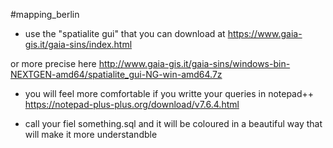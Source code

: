 #mapping_berlin

- use the "spatialite gui" that you can download at 
https://www.gaia-gis.it/gaia-sins/index.html

or more precise here
http://www.gaia-gis.it/gaia-sins/windows-bin-NEXTGEN-amd64/spatialite_gui-NG-win-amd64.7z

- you will feel more comfortable if you writte your queries in notepad++
https://notepad-plus-plus.org/download/v7.6.4.html

- call your fiel something.sql and it will be coloured in a beautiful way that will make it more understandble

